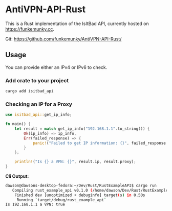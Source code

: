 # AntiVPN-API-Rust
This is a Rust implementation of the IsItBad API, currently hosted on https://funkemunky.cc.

Git: https://github.com/funkemunky/AntiVPN-API-Rust/ 

## Usage
You can provide either an IPv4 or IPv6 to check.

### Add crate to your project
```bash
cargo add isitbad_api
```

### Checking an IP for a Proxy
```rust
use isitbad_api::get_ip_info;

fn main() {
    let result = match get_ip_info("192.168.1.1".to_string()) {
        Ok(ip_info) => ip_info,
        Err(failed_response) => {
            panic!("Failed to get IP information: {}", failed_response.reason);
        }
    };

    println!("Is {} a VPN: {}", result.ip, result.proxy);
}
```

**Cli Output:**
```bash
dawson@dawsons-desktop-fedora:~/Dev/Rust/RustExampleAPI$ cargo run
   Compiling rust_example_api v0.1.0 (/home/dawson/Dev/Rust/RustExampleAPI)
    Finished dev [unoptimized + debuginfo] target(s) in 0.50s
     Running `target/debug/rust_example_api`
Is 192.168.1.1 a VPN: true
```
